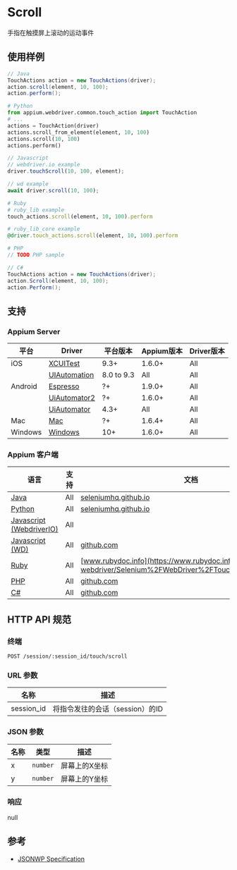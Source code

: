 
# Scroll

手指在触摸屏上滚动的运动事件

## 使用样例

```java
// Java
TouchActions action = new TouchActions(driver);
action.scroll(element, 10, 100);
action.perform();

```

```python
# Python
from appium.webdriver.common.touch_action import TouchAction
# ...
actions = TouchAction(driver)
actions.scroll_from_element(element, 10, 100)
actions.scroll(10, 100)
actions.perform()

```

```javascript
// Javascript
// webdriver.io example
driver.touchScroll(10, 100, element);

// wd example
await driver.scroll(10, 100);

```

```ruby
# Ruby
# ruby_lib example
touch_actions.scroll(element, 10, 100).perform

# ruby_lib_core example
@driver.touch_actions.scroll(element, 10, 100).perform

```

```php
# PHP
// TODO PHP sample

```

```csharp
// C#
TouchActions action = new TouchActions(driver);
action.Scroll(element, 10, 100);
action.Perform();

```



## 支持


### Appium Server

|平台|Driver|平台版本|Appium版本|Driver版本|
|--------|----------------|------|--------------|--------------|
| iOS | [XCUITest](/docs/en/drivers/ios-xcuitest.md) | 9.3+ | 1.6.0+ | All |
|  | [UIAutomation](/docs/en/drivers/ios-uiautomation.md) | 8.0 to 9.3 | All | All |
| Android | [Espresso](/docs/en/drivers/android-espresso.md) | ?+ | 1.9.0+ | All |
|  | [UiAutomator2](/docs/en/drivers/android-uiautomator2.md) | ?+ | 1.6.0+ | All |
|  | [UiAutomator](/docs/en/drivers/android-uiautomator.md) | 4.3+ | All | All |
| Mac | [Mac](/docs/en/drivers/mac.md) | ?+ | 1.6.4+ | All |
| Windows | [Windows](/docs/en/drivers/windows.md) | 10+ | 1.6.0+ | All |



### Appium 客户端

|语言|支持|文档|
|--------|-------|-------------|
|[Java](https://github.com/appium/java-client/releases/latest)| All | [seleniumhq.github.io](https://seleniumhq.github.io/selenium/docs/api/java/org/openqa/selenium/interactions/touch/TouchActions.html#scroll-int-int-) |
|[Python](https://github.com/appium/python-client/releases/latest)| All | [seleniumhq.github.io](https://seleniumhq.github.io/selenium/docs/api/py/webdriver/selenium.webdriver.common.touch_actions.html#selenium.webdriver.common.touch_actions.TouchActions.scroll) |
|[Javascript (WebdriverIO)](http://webdriver.io/index.html)| All |  |
|[Javascript (WD)](https://github.com/admc/wd/releases/latest)| All | [github.com](https://github.com/admc/wd/blob/master/lib/commands.js#L425) |
|[Ruby](https://github.com/appium/ruby_lib/releases/latest)| All | [www.rubydoc.info](https://www.rubydoc.info/gems/selenium-webdriver/Selenium%2FWebDriver%2FTouchActionBuilder:scroll) |
|[PHP](https://github.com/appium/php-client/releases/latest)| All | [github.com](https://github.com/appium/php-client/) |
|[C#](https://github.com/appium/appium-dotnet-driver/releases/latest)| All | [github.com](https://github.com/SeleniumHQ/selenium/blob/master/dotnet/src/webdriver/Interactions/TouchActions.cs) |


## HTTP API 规范


### 终端

`POST /session/:session_id/touch/scroll`


### URL 参数

|名称|描述|
|----|-----------|
|session_id|将指令发往的会话（session）的ID|


### JSON 参数

|名称|类型|描述|
|----|----|-----------|
| x | `number` | 屏幕上的X坐标 |
| y | `number` | 屏幕上的Y坐标 |


### 响应

null


## 参考

* [JSONWP Specification](https://github.com/SeleniumHQ/selenium/wiki/JsonWireProtocol#sessionsessionidtouchscroll)
